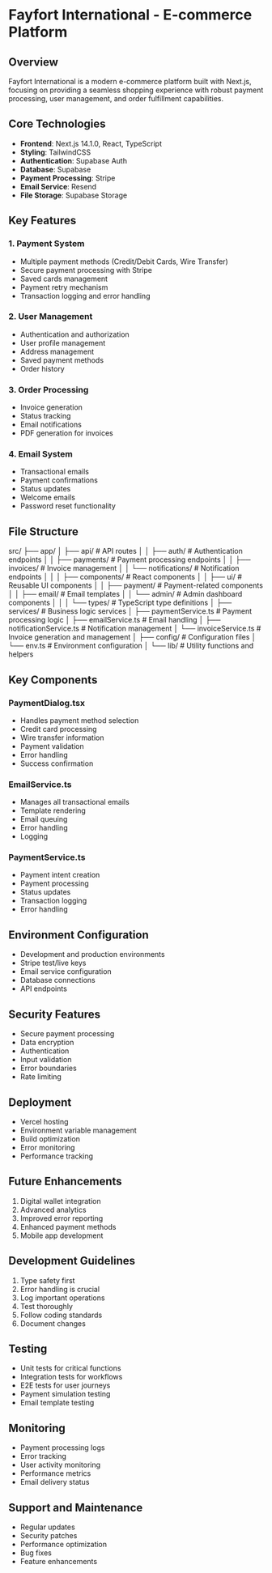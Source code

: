 # Fayfort International - E-commerce Platform

## Overview
Fayfort International is a modern e-commerce platform built with Next.js, focusing on providing a seamless shopping experience with robust payment processing, user management, and order fulfillment capabilities.

## Core Technologies
- **Frontend**: Next.js 14.1.0, React, TypeScript
- **Styling**: TailwindCSS
- **Authentication**: Supabase Auth
- **Database**: Supabase
- **Payment Processing**: Stripe
- **Email Service**: Resend
- **File Storage**: Supabase Storage

## Key Features

### 1. Payment System
- Multiple payment methods (Credit/Debit Cards, Wire Transfer)
- Secure payment processing with Stripe
- Saved cards management
- Payment retry mechanism
- Transaction logging and error handling

### 2. User Management
- Authentication and authorization
- User profile management
- Address management
- Saved payment methods
- Order history

### 3. Order Processing
- Invoice generation
- Status tracking
- Email notifications
- PDF generation for invoices

### 4. Email System
- Transactional emails
- Payment confirmations
- Status updates
- Welcome emails
- Password reset functionality

## File Structure
src/
├── app/
│ ├── api/ # API routes
│ │ ├── auth/ # Authentication endpoints
│ │ ├── payments/ # Payment processing endpoints
│ │ ├── invoices/ # Invoice management
│ │ └── notifications/ # Notification endpoints
│ │
│ ├── components/ # React components
│ │ ├── ui/ # Reusable UI components
│ │ ├── payment/ # Payment-related components
│ │ ├── email/ # Email templates
│ │ └── admin/ # Admin dashboard components
│ │
│ └── types/ # TypeScript type definitions
│
├── services/ # Business logic services
│ ├── paymentService.ts # Payment processing logic
│ ├── emailService.ts # Email handling
│ ├── notificationService.ts # Notification management
│ └── invoiceService.ts # Invoice generation and management
│
├── config/ # Configuration files
│ └── env.ts # Environment configuration
│
└── lib/ # Utility functions and helpers


## Key Components

### PaymentDialog.tsx
- Handles payment method selection
- Credit card processing
- Wire transfer information
- Payment validation
- Error handling
- Success confirmation

### EmailService.ts
- Manages all transactional emails
- Template rendering
- Email queuing
- Error handling
- Logging

### PaymentService.ts
- Payment intent creation
- Payment processing
- Status updates
- Transaction logging
- Error handling

## Environment Configuration
- Development and production environments
- Stripe test/live keys
- Email service configuration
- Database connections
- API endpoints

## Security Features
- Secure payment processing
- Data encryption
- Authentication
- Input validation
- Error boundaries
- Rate limiting

## Deployment
- Vercel hosting
- Environment variable management
- Build optimization
- Error monitoring
- Performance tracking

## Future Enhancements
1. Digital wallet integration
2. Advanced analytics
3. Improved error reporting
4. Enhanced payment methods
5. Mobile app development

## Development Guidelines
1. Type safety first
2. Error handling is crucial
3. Log important operations
4. Test thoroughly
5. Follow coding standards
6. Document changes

## Testing
- Unit tests for critical functions
- Integration tests for workflows
- E2E tests for user journeys
- Payment simulation testing
- Email template testing

## Monitoring
- Payment processing logs
- Error tracking
- User activity monitoring
- Performance metrics
- Email delivery status

## Support and Maintenance
- Regular updates
- Security patches
- Performance optimization
- Bug fixes
- Feature enhancements
